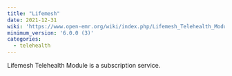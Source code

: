 ```yaml
---
title: "Lifemesh"
date: 2021-12-31
wiki: 'https://www.open-emr.org/wiki/index.php/Lifemesh_Telehealth_Module'
minimum_version: '6.0.0 (3)'
categories:
  - telehealth
---
```

Lifemesh Telehealth Module is a subscription service.
<!--more-->

